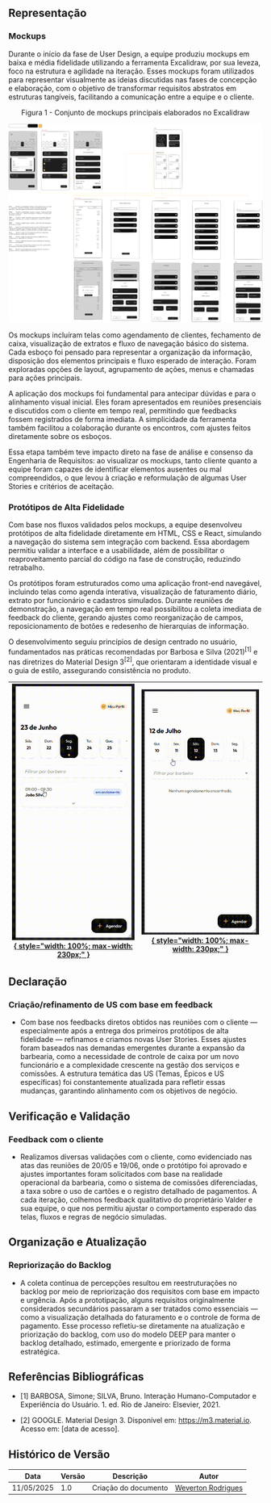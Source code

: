 ## Representação

### Mockups

Durante o início da fase de User Design, a equipe produziu mockups em baixa e média fidelidade utilizando a ferramenta Excalidraw, por sua leveza, foco na estrutura e agilidade na iteração. Esses mockups foram utilizados para representar visualmente as ideias discutidas nas fases de concepção e elaboração, com o objetivo de transformar requisitos abstratos em estruturas tangíveis, facilitando a comunicação entre a equipe e o cliente.

<center><p>Figura 1 - Conjunto de mockups principais elaborados no Excalidraw</p></center>

[![Figura 1 - Conjunto de mockups principais elaborados no Excalidraw](./assets/mockups-gestaovsm.png)](./assets/mockups-gestaovsm.png)

Os mockups incluíram telas como agendamento de clientes, fechamento de caixa, visualização de extratos e fluxo de navegação básico do sistema. Cada esboço foi pensado para representar a organização da informação, disposição dos elementos principais e fluxo esperado de interação. Foram exploradas opções de layout, agrupamento de ações, menus e chamadas para ações principais.

A aplicação dos mockups foi fundamental para antecipar dúvidas e para o alinhamento visual inicial. Eles foram apresentados em reuniões presenciais e discutidos com o cliente em tempo real, permitindo que feedbacks fossem registrados de forma imediata. A simplicidade da ferramenta também facilitou a colaboração durante os encontros, com ajustes feitos diretamente sobre os esboços.

Essa etapa também teve impacto direto na fase de análise e consenso da Engenharia de Requisitos: ao visualizar os mockups, tanto cliente quanto a equipe foram capazes de identificar elementos ausentes ou mal compreendidos, o que levou à criação e reformulação de algumas User Stories e critérios de aceitação.

### Protótipos de Alta Fidelidade

Com base nos fluxos validados pelos mockups, a equipe desenvolveu protótipos de alta fidelidade diretamente em HTML, CSS e React, simulando a navegação do sistema sem integração com backend. Essa abordagem permitiu validar a interface e a usabilidade, além de possibilitar o reaproveitamento parcial do código na fase de construção, reduzindo retrabalho.

Os protótipos foram estruturados como uma aplicação front-end navegável, incluindo telas como agenda interativa, visualização de faturamento diário, extrato por funcionário e cadastros simulados. Durante reuniões de demonstração, a navegação em tempo real possibilitou a coleta imediata de feedback do cliente, gerando ajustes como reorganização de campos, reposicionamento de botões e redesenho de hierarquias de informação.

O desenvolvimento seguiu princípios de design centrado no usuário, fundamentados nas práticas recomendadas por Barbosa e Silva (2021)<sup>[1]</sup> e nas diretrizes do Material Design 3<sup>[2]</sup>, que orientaram a identidade visual e o guia de estilo, assegurando consistência no produto. 


| [![protótipo de agendamento](./assets/prototipo-agendamento.gif){ style="width: 100%; max-width: 230px;" }](./assets/prototipo-agendamento.gif) | [![protótipo de fechamento](./assets/prototipo-fechamento.gif){ style="width: 100%; max-width: 230px;" }](./assets/prototipo-fechamento.gif) |
|:--:|:--:|

## Declaração

### Criação/refinamento de US com base em feedback

- Com base nos feedbacks diretos obtidos nas reuniões com o cliente — especialmente após a entrega dos primeiros protótipos de alta fidelidade — refinamos e criamos novas User Stories. Esses ajustes foram baseados nas demandas emergentes durante a expansão da barbearia, como a necessidade de controle de caixa por um novo funcionário e a complexidade crescente na gestão dos serviços e comissões. A estrutura temática das US (Temas, Épicos e US específicas) foi constantemente atualizada para refletir essas mudanças, garantindo alinhamento com os objetivos de negócio.

## Verificação e Validação

### Feedback com o cliente

- Realizamos diversas validações com o cliente, como evidenciado nas atas das reuniões de 20/05 e 19/06, onde o protótipo foi aprovado e ajustes importantes foram solicitados com base na realidade operacional da barbearia, como o sistema de comissões diferenciadas, a taxa sobre o uso de cartões e o registro detalhado de pagamentos. A cada iteração, colhemos feedback qualitativo do proprietário Valder e sua equipe, o que nos permitiu ajustar o comportamento esperado das telas, fluxos e regras de negócio simuladas.

## Organização e Atualização

### Repriorização do Backlog

- A coleta contínua de percepções resultou em reestruturações no backlog por meio de repriorização dos requisitos com base em impacto e urgência. Após a prototipação, alguns requisitos originalmente considerados secundários passaram a ser tratados como essenciais — como a visualização detalhada do faturamento e o controle de forma de pagamento. Esse processo refletiu-se diretamente na atualização e priorização do backlog, com uso do modelo DEEP para manter o backlog detalhado, estimado, emergente e priorizado de forma estratégica.


## Referências Bibliográficas

- [1] BARBOSA, Simone; SILVA, Bruno. Interação Humano-Computador e Experiência do Usuário. 1. ed. Rio de Janeiro: Elsevier, 2021.

- [2] GOOGLE. Material Design 3. Disponível em: https://m3.material.io. Acesso em: [data de acesso].


## Histórico de Versão

|Data|Versão|Descrição|Autor|
|---|---|---|---|
| 11/05/2025| 1.0 | Criação do documento | [Weverton Rodrigues](https://github.com/vevetin) |
